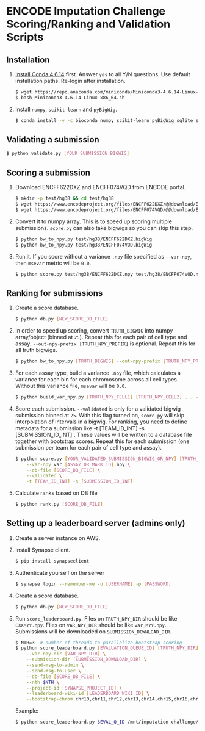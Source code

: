 # ENCODE Imputation Challenge Scoring/Ranking and Validation Scripts

## Installation

1) [Install Conda 4.6.14](https://docs.conda.io/en/latest/miniconda.html) first. Answer `yes` to all Y/N questions. Use default installation paths. Re-login after installation.
	```bash
	$ wget https://repo.anaconda.com/miniconda/Miniconda3-4.6.14-Linux-x86_64.sh
	$ bash Miniconda3-4.6.14-Linux-x86_64.sh
	```

2) Install `numpy`, `scikit-learn` and `pyBigWig`.
	```bash
	$ conda install -y -c bioconda numpy scikit-learn pyBigWig sqlite scipy
	```

## Validating a submission

```bash
$ python validate.py [YOUR_SUBMISSION_BIGWIG]
```

## Scoring a submission

1) Download ENCFF622DXZ and ENCFF074VQD from ENCODE portal.
	```bash
	$ mkdir -p test/hg38 && cd test/hg38
	$ wget https://www.encodeproject.org/files/ENCFF622DXZ/@@download/ENCFF622DXZ.bigWig
	$ wget https://www.encodeproject.org/files/ENCFF074VQD/@@download/ENCFF074VQD.bigWig
	```

2) Convert it to numpy array. This is to speed up scoring multiple submissions. `score.py` can also take bigwigs so you can skip this step.
	```bash
	$ python bw_to_npy.py test/hg38/ENCFF622DXZ.bigWig
	$ python bw_to_npy.py test/hg38/ENCFF074VQD.bigWig
	```

3) Run it. If you score without a variance `.npy` file specified as `--var-npy`, then `msevar` metric will be `0.0`.
	```bash
	$ python score.py test/hg38/ENCFF622DXZ.npy test/hg38/ENCFF074VQD.npy --chrom chr20
	```

## Ranking for submissions

1) Create a score database.
	```bash
	$ python db.py [NEW_SCORE_DB_FILE]
	```

2) In order to speed up scoring, convert `TRUTH_BIGWIG` into numpy array/object (binned at `25`). Repeat this for each pair of cell type and assay. `--out-npy-prefix [TRUTH_NPY_PREFIX]` is optional. Repeat this for all truth bigwigs.
	```bash
	$ python bw_to_npy.py [TRUTH_BIGWIG] --out-npy-prefix [TRUTH_NPY_PREFIX]
	```

3) For each assay type, build a variance `.npy` file, which calculates a variance for each bin for each chromosome across all cell types. Without this variance file, `msevar` will be `0.0`.
	```bash
	$ python build_var_npy.py [TRUTH_NPY_CELL1] [TRUTH_NPY_CELL2] ... --out-npy-prefix var_[ASSAY_OR_MARK_ID]
	```

4) Score each submission. `--validated` is only for a validated bigwig submission binned at `25`. With this flag turned on, `score.py` will skip interpolation of intervals in a bigwig. For ranking, you need to define metadata for a submission like -t [TEAM_ID_INT] -s [SUBMISSION_ID_INT]`. These values will be written to a database file together with bootstrap scores. Repeat this for each submission (one submission per team for each pair of cell type and assay).
	```bash
	$ python score.py [YOUR_VALIDATED_SUBMISSION_BIGWIG_OR_NPY] [TRUTH_NPY] \
	    --var-npy var_[ASSAY_OR_MARK_ID].npy \
		--db-file [SCORE_DB_FILE] \
		--validated \
		-t [TEAM_ID_INT] -s [SUBMISSION_ID_INT]
	```

5) Calculate ranks based on DB file
	```bash
	$ python rank.py [SCORE_DB_FILE]
	```

## Setting up a leaderboard server (admins only)

1) Create a server instance on AWS.

2) Install Synapse client.
	```bash
	$ pip install synapseclient
	```

3) Authenticate yourself on the server
	```bash
	$ synapse login --remember-me -u [USERNAME] -p [PASSWORD]
	```

4) Create a score database.
	```bash
	$ python db.py [NEW_SCORE_DB_FILE]
	```

5) Run `score_leaderboard.py`. Files on `TRUTH_NPY_DIR` should be like `CXXMYY.npy`. Files on `VAR_NPY_DIR` should be like `var_MYY.npy`. Submissions will be downloaded on `SUBMISSION_DOWNLOAD_DIR`.
	```bash
	$ NTH=3  # number of threads to parallelize bootstrap scoring
	$ python score_leaderboard.py [EVALUATION_QUEUE_ID] [TRUTH_NPY_DIR] \
	    --var-npy-dir [VAR_NPY_DIR] \
	    --submission-dir [SUBMISSION_DOWNLOAD_DIR] \
	    --send-msg-to-admin \
	    --send-msg-to-user \
	    --db-file [SCORE_DB_FILE] \
	    --nth $NTH \
	    --project-id [SYNAPSE_PROJECT_ID] \
	    --leaderboard-wiki-id [LEADERBOARD_WIKI_ID] \
	    --bootstrap-chrom chr10,chr11,chr12,chr13,chr14,chr15,chr16,chr17,chr18,chr19,chr2,chr20,chr21,chr3,chr4,chr5,chr6,chr7,chr8,chr9,chrX chr1,chr10,chr11,chr12,chr13,chr14,chr15,chr16,chr17,chr18,chr20,chr21,chr22,chr3,chr4,chr5,chr6,chr7,chr8,chr9,chrX chr1,chr10,chr11,chr12,chr13,chr15,chr16,chr17,chr18,chr19,chr2,chr20,chr21,chr22,chr4,chr5,chr6,chr7,chr8,chr9,chrX chr1,chr10,chr11,chr12,chr14,chr15,chr16,chr17,chr18,chr19,chr2,chr20,chr21,chr22,chr3,chr5,chr6,chr7,chr8,chr9,chrX chr1,chr10,chr11,chr13,chr14,chr15,chr16,chr17,chr18,chr19,chr2,chr20,chr21,chr22,chr3,chr4,chr6,chr7,chr8,chr9,chrX chr1,chr11,chr12,chr13,chr14,chr15,chr16,chr17,chr18,chr19,chr2,chr20,chr21,chr22,chr3,chr4,chr5,chr7,chr8,chr9,chrX chr1,chr10,chr11,chr12,chr13,chr14,chr15,chr16,chr17,chr18,chr19,chr2,chr20,chr21,chr22,chr3,chr4,chr5,chr6,chr9,chrX chr1,chr10,chr11,chr12,chr13,chr14,chr16,chr17,chr18,chr19,chr2,chr21,chr22,chr3,chr4,chr5,chr6,chr7,chr8,chrX chr1,chr10,chr12,chr13,chr14,chr15,chr16,chr17,chr18,chr19,chr2,chr20,chr21,chr22,chr3,chr4,chr5,chr6,chr7,chr8,chr9 chr1,chr10,chr11,chr12,chr13,chr14,chr15,chr19,chr2,chr20,chr22,chr3,chr4,chr5,chr6,chr7,chr8,chr9,chrX
	```

	Example:
	```bash
	$ python score_leaderboard.py $EVAL_Q_ID /mnt/imputation-challenge/output/score_robust_min_max/validation_data_npys --var-npy-dir /mnt/imputation-challenge/output/score_robust_min_max/var_npys --submission-dir /mnt/imputation-challenge/data/submissions/round2 --db-file $DB --nth $NTH --bootstrap-chrom chr10,chr11,chr12,chr13,chr14,chr15,chr16,chr17,chr18,chr19,chr2,chr20,chr21,chr3,chr4,chr5,chr6,chr7,chr8,chr9,chrX chr1,chr10,chr11,chr12,chr13,chr14,chr15,chr16,chr17,chr18,chr20,chr21,chr22,chr3,chr4,chr5,chr6,chr7,chr8,chr9,chrX chr1,chr10,chr11,chr12,chr13,chr15,chr16,chr17,chr18,chr19,chr2,chr20,chr21,chr22,chr4,chr5,chr6,chr7,chr8,chr9,chrX chr1,chr10,chr11,chr12,chr14,chr15,chr16,chr17,chr18,chr19,chr2,chr20,chr21,chr22,chr3,chr5,chr6,chr7,chr8,chr9,chrX chr1,chr10,chr11,chr13,chr14,chr15,chr16,chr17,chr18,chr19,chr2,chr20,chr21,chr22,chr3,chr4,chr6,chr7,chr8,chr9,chrX chr1,chr11,chr12,chr13,chr14,chr15,chr16,chr17,chr18,chr19,chr2,chr20,chr21,chr22,chr3,chr4,chr5,chr7,chr8,chr9,chrX chr1,chr10,chr11,chr12,chr13,chr14,chr15,chr16,chr17,chr18,chr19,chr2,chr20,chr21,chr22,chr3,chr4,chr5,chr6,chr9,chrX chr1,chr10,chr11,chr12,chr13,chr14,chr16,chr17,chr18,chr19,chr2,chr21,chr22,chr3,chr4,chr5,chr6,chr7,chr8,chrX chr1,chr10,chr12,chr13,chr14,chr15,chr16,chr17,chr18,chr19,chr2,chr20,chr21,chr22,chr3,chr4,chr5,chr6,chr7,chr8,chr9 chr1,chr10,chr11,chr12,chr13,chr14,chr15,chr19,chr2,chr20,chr22,chr3,chr4,chr5,chr6,chr7,chr8,chr9,chrX --send-msg-to-admin --send-msg-to-user --team-name-tsv data/team_name_round1.tsv
	```

